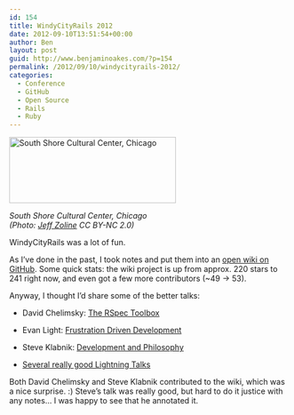```yaml
---
id: 154
title: WindyCityRails 2012
date: 2012-09-10T13:51:54+00:00
author: Ben
layout: post
guid: http://www.benjaminoakes.com/?p=154
permalink: /2012/09/10/windycityrails-2012/
categories:
  - Conference
  - GitHub
  - Open Source
  - Rails
  - Ruby
---
```

<div id="attachment_155" style="width: 310px" class="wp-caption aligncenter">
  <a href="http://www.benjaminoakes.com/wp-content/uploads/2012/09/sscc-jeff-zoline-photo.jpg"><img src="http://www.benjaminoakes.com/wp-content/uploads/2012/09/sscc-jeff-zoline-photo-300x119.jpg" alt="South Shore Cultural Center, Chicago" title="sscc-jeff-zoline" width="300" height="119" class="preview size-medium wp-image-155" srcset="https://www.benjaminoakes.com/wp-content/uploads/2012/09/sscc-jeff-zoline-photo-300x119.jpg 300w, https://www.benjaminoakes.com/wp-content/uploads/2012/09/sscc-jeff-zoline-photo.jpg 690w" sizes="(max-width: 300px) 100vw, 300px" /></a>
  
  <p class="wp-caption-text">
    <i>South Shore Cultural Center, Chicago<br />(Photo: <a href="http://www.flickr.com/photos/zol87/">Jeff Zoline</a> CC BY-NC 2.0)</i>
  </p>
</div>

WindyCityRails was a lot of fun.

As I&#8217;ve done in the past, I took notes and put them into an [open wiki on GitHub](https://github.com/newhavenrb/conferences/wiki/WindyCityRails-2012). Some quick stats: the wiki project is up from approx. 220 stars to 241 right now, and even got a few more contributors (~49 &rarr; 53).

Anyway, I thought I&#8217;d share some of the better talks:

* David Chelimsky: [The RSpec Toolbox](https://github.com/newhavenrb/conferences/wiki/The-RSpec-Toolbox)
  
* Evan Light: [Frustration Driven Development](https://github.com/newhavenrb/conferences/wiki/Frustration-Driven-Development)
  
* Steve Klabnik: [Development and Philosophy](https://github.com/newhavenrb/conferences/wiki/Development-and-Philosophy)
  
* [Several really good Lightning Talks](https://github.com/newhavenrb/conferences/wiki/WindyCityRails-2012-Lightning-Talks)

Both David Chelimsky and Steve Klabnik contributed to the wiki, which was a nice surprise. :) Steve&#8217;s talk was really good, but hard to do it justice with any notes&#8230; I was happy to see that he annotated it.